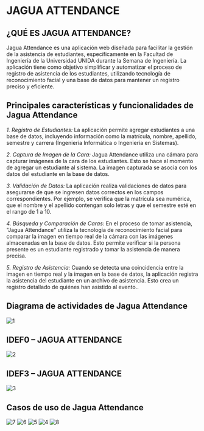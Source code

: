 # JAGUA ATTENDANCE

## ¿QUÉ ES JAGUA ATTENDANCE?
Jagua Attendance es una aplicación web diseñada para facilitar la gestión de la
asistencia de estudiantes, específicamente en la Facultad de Ingeniería de la Universidad
UNIDA durante la Semana de Ingeniería. La aplicación tiene como objetivo simplificar y
automatizar el proceso de registro de asistencia de los estudiantes, utilizando tecnología de
reconocimiento facial y una base de datos para mantener un registro preciso y eficiente.

## Principales características y funcionalidades de Jagua Attendance
*1. Registro de Estudiantes:* La aplicación permite agregar estudiantes a una base de datos,
incluyendo información como la matrícula, nombre, apellido, semestre y carrera
(Ingeniería Informática o Ingeniería en Sistemas).

*2. Captura de Imagen de la Cara:* Jagua Attendance utiliza una cámara para capturar
imágenes de la cara de los estudiantes. Esto se hace al momento de agregar un
estudiante al sistema. La imagen capturada se asocia con los datos del estudiante en la
base de datos.

*3. Validación de Datos:* La aplicación realiza validaciones de datos para asegurarse de que
se ingresen datos correctos en los campos correspondientes. Por ejemplo, se verifica
que la matrícula sea numérica, que el nombre y el apellido contengan solo letras y que
el semestre esté en el rango de 1 a 10.

*4. Búsqueda y Comparación de Caras:* En el proceso de tomar asistencia, "Jagua
Attendance" utiliza la tecnología de reconocimiento facial para comparar la imagen en
tiempo real de la cámara con las imágenes almacenadas en la base de datos. Esto
permite verificar si la persona presente es un estudiante registrado y tomar la asistencia
de manera precisa.

*5. Registro de Asistencia:* Cuando se detecta una coincidencia entre la imagen en tiempo
real y la imagen en la base de datos, la aplicación registra la asistencia del estudiante en
un archivo de asistencia. Esto crea un registro detallado de quiénes han asistido al
evento..

## Diagrama de actividades de Jagua Attendance
![1](https://github.com/Nahue404/Jagua-Attendance/assets/141678990/b191a414-a8ae-4aee-8df4-e7594e2c9493)

## IDEF0 – JAGUA ATTENDANCE
![2](https://github.com/Nahue404/Jagua-Attendance/assets/141678990/804be9fb-dbd7-4c0e-a182-48067874a913)

## IDEF3 – JAGUA ATTENDANCE
![3](https://github.com/Nahue404/Jagua-Attendance/assets/141678990/c4881e08-a231-42c1-b4d4-796ee540daae)

## Casos de uso de Jagua Attendance
![7](https://github.com/Nahue404/Jagua-Attendance/assets/141678990/f39cde1f-e6aa-4e06-85ed-24540403674c)
![6](https://github.com/Nahue404/Jagua-Attendance/assets/141678990/a65860a8-fe41-4b62-b24f-e889610802f9)
![5](https://github.com/Nahue404/Jagua-Attendance/assets/141678990/88718f04-4791-47e1-b80f-3e8eb2629f0e)
![4](https://github.com/Nahue404/Jagua-Attendance/assets/141678990/7e1bda5c-9c96-4fa9-b05e-13712d3119db)
![8](https://github.com/Nahue404/Jagua-Attendance/assets/141678990/b3cd7742-cdc9-4121-8e86-62ae3b0e3658)



